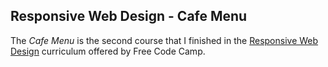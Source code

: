 ## Responsive Web Design - Cafe Menu

The *Cafe Menu* is the second course that I finished in the [Responsive Web Design](https://www.freecodecamp.org/learn/2022/responsive-web-design/) curriculum offered by Free Code Camp.
